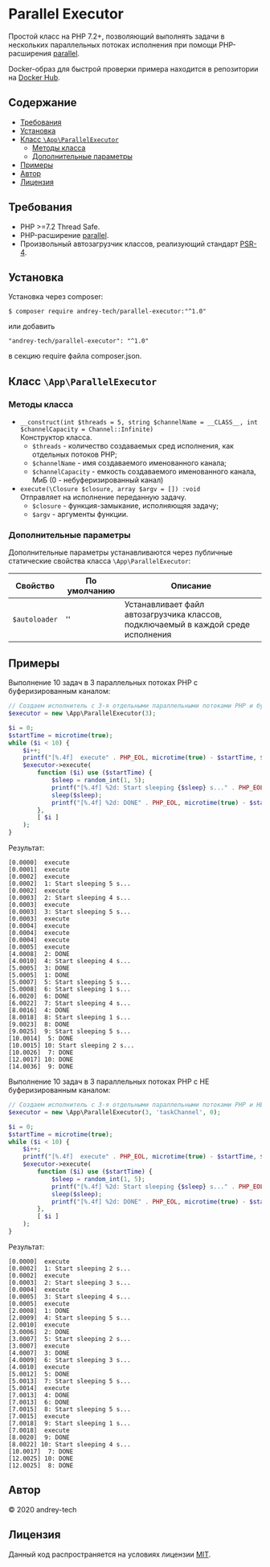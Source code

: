 # Parallel Executor

Простой класс на PHP 7.2+, позволяющий выполнять задачи в нескольких параллельных потоках исполнения при помощи PHP-расширения [parallel](https://www.php.net/manual/ru/book.parallel.php).

Docker-образ для быстрой проверки примера находится в репозитории на [Docker Hub](https://hub.docker.com/r/andreytech/parallel-executor-php-example).  

## Содержание
<!-- MarkdownTOC levels="1,2,3,4,5,6" autoanchor="true" autolink="true" -->

- [Требования](#%D0%A2%D1%80%D0%B5%D0%B1%D0%BE%D0%B2%D0%B0%D0%BD%D0%B8%D1%8F)
- [Установка](#%D0%A3%D1%81%D1%82%D0%B0%D0%BD%D0%BE%D0%B2%D0%BA%D0%B0)
- [Класс `\App\ParallelExecutor`](#%D0%9A%D0%BB%D0%B0%D1%81%D1%81-appparallelexecutor)
    - [Методы класса](#%D0%9C%D0%B5%D1%82%D0%BE%D0%B4%D1%8B-%D0%BA%D0%BB%D0%B0%D1%81%D1%81%D0%B0)
    - [Дополнительные параметры](#%D0%94%D0%BE%D0%BF%D0%BE%D0%BB%D0%BD%D0%B8%D1%82%D0%B5%D0%BB%D1%8C%D0%BD%D1%8B%D0%B5-%D0%BF%D0%B0%D1%80%D0%B0%D0%BC%D0%B5%D1%82%D1%80%D1%8B)
- [Примеры](#%D0%9F%D1%80%D0%B8%D0%BC%D0%B5%D1%80%D1%8B)
- [Автор](#%D0%90%D0%B2%D1%82%D0%BE%D1%80)
- [Лицензия](#%D0%9B%D0%B8%D1%86%D0%B5%D0%BD%D0%B7%D0%B8%D1%8F)

<!-- /MarkdownTOC -->

<a id="%D0%A2%D1%80%D0%B5%D0%B1%D0%BE%D0%B2%D0%B0%D0%BD%D0%B8%D1%8F"></a>
## Требования

- PHP >=7.2 Thread Safe.
- PHP-расширение [parallel](https://www.php.net/manual/ru/book.parallel.php).
- Произвольный автозагрузчик классов, реализующий стандарт [PSR-4](https://www.php-fig.org/psr/psr-4/).

<a id="%D0%A3%D1%81%D1%82%D0%B0%D0%BD%D0%BE%D0%B2%D0%BA%D0%B0"></a>
## Установка

Установка через composer:
```
$ composer require andrey-tech/parallel-executor:"^1.0"
```
или добавить
```
"andrey-tech/parallel-executor": "^1.0"
```
в секцию require файла composer.json.

<a id="%D0%9A%D0%BB%D0%B0%D1%81%D1%81-appparallelexecutor"></a>
## Класс `\App\ParallelExecutor`

<a id="%D0%9C%D0%B5%D1%82%D0%BE%D0%B4%D1%8B-%D0%BA%D0%BB%D0%B0%D1%81%D1%81%D0%B0"></a>
### Методы класса

- `__construct(int $threads = 5, string $channelName = __CLASS__, int $channelСapacity = Channel::Infinite)`  
    Конструктор класса.
    * `$threads` - количество создаваемых сред исполнения, как отдельных потоков PHP;
    * `$channelName` - имя создаваемого именованного канала;
    * `$channelСapacity` - емкость создаваемого именованного канала, МиБ (0 - небуферизированный канал)
- `execute(\Closure $closure, array $argv = []) :void`  
    Отправляет на исполнение переданную задачу.
    * `$closure` - функция-замыкание, исполняющяя задачу;
    * `$argv` - аргументы функции.

<a id="%D0%94%D0%BE%D0%BF%D0%BE%D0%BB%D0%BD%D0%B8%D1%82%D0%B5%D0%BB%D1%8C%D0%BD%D1%8B%D0%B5-%D0%BF%D0%B0%D1%80%D0%B0%D0%BC%D0%B5%D1%82%D1%80%D1%8B"></a>
### Дополнительные параметры

Дополнительные параметры устанавливаются через публичные статические свойства класса `\App\ParallelExecutor`:

Свойство                | По умолчанию       | Описание
----------------------- | ------------------ | --------
`$autoloader`           | ''                 | Устанавливает файл автозагрузчика классов, подключаемый в каждой среде исполнения

<a id="%D0%9F%D1%80%D0%B8%D0%BC%D0%B5%D1%80%D1%8B"></a>
## Примеры

Выполнение 10 задач в 3 параллельных потоках PHP с буферизированным каналом:
```php
// Создаем исполнитель c 3-я отдельными параллельными потоками PHP и буферизированным каналом
$executor = new \App\ParallelExecutor(3);

$i = 0;
$startTime = microtime(true);
while ($i < 10) {
    $i++;
    printf("[%.4f]  execute" . PHP_EOL, microtime(true) - $startTime, $i);
    $executor->execute(
        function ($i) use ($startTime) {
            $sleep = random_int(1, 5);
            printf("[%.4f] %2d: Start sleeping {$sleep} s..." . PHP_EOL, microtime(true) - $startTime, $i);
            sleep($sleep);
            printf("[%.4f] %2d: DONE" . PHP_EOL, microtime(true) - $startTime, $i);
        },
        [ $i ]
    );
}
```

Результат:
```
[0.0000]  execute
[0.0001]  execute
[0.0002]  execute
[0.0002]  1: Start sleeping 5 s...
[0.0002]  execute
[0.0003]  2: Start sleeping 4 s...
[0.0003]  execute
[0.0003]  3: Start sleeping 5 s...
[0.0003]  execute
[0.0004]  execute
[0.0004]  execute
[0.0004]  execute
[0.0005]  execute
[4.0008]  2: DONE
[4.0010]  4: Start sleeping 4 s...
[5.0005]  3: DONE
[5.0005]  1: DONE
[5.0007]  5: Start sleeping 5 s...
[5.0008]  6: Start sleeping 1 s...
[6.0020]  6: DONE
[6.0022]  7: Start sleeping 4 s...
[8.0016]  4: DONE
[8.0018]  8: Start sleeping 1 s...
[9.0023]  8: DONE
[9.0025]  9: Start sleeping 5 s...
[10.0014]  5: DONE
[10.0015] 10: Start sleeping 2 s...
[10.0026]  7: DONE
[12.0017] 10: DONE
[14.0036]  9: DONE
```

Выполнение 10 задач в 3 параллельных потоках PHP с НЕ буферизированным каналом:
```php
// Создаем исполнитель c 3-я отдельными параллельными потоками PHP и НЕ буферизированным каналом
$executor = new \App\ParallelExecutor(3, 'taskChannel', 0);

$i = 0;
$startTime = microtime(true);
while ($i < 10) {
    $i++;
    printf("[%.4f]  execute" . PHP_EOL, microtime(true) - $startTime, $i);
    $executor->execute(
        function ($i) use ($startTime) {
            $sleep = random_int(1, 5);
            printf("[%.4f] %2d: Start sleeping {$sleep} s..." . PHP_EOL, microtime(true) - $startTime, $i);
            sleep($sleep);
            printf("[%.4f] %2d: DONE" . PHP_EOL, microtime(true) - $startTime, $i);
        },
        [ $i ]
    );
}
```

Результат:
```
[0.0000]  execute
[0.0002]  1: Start sleeping 2 s...
[0.0002]  execute
[0.0003]  2: Start sleeping 3 s...
[0.0004]  execute
[0.0005]  3: Start sleeping 4 s...
[0.0005]  execute
[2.0008]  1: DONE
[2.0009]  4: Start sleeping 5 s...
[2.0010]  execute
[3.0006]  2: DONE
[3.0007]  5: Start sleeping 2 s...
[3.0007]  execute
[4.0007]  3: DONE
[4.0009]  6: Start sleeping 3 s...
[4.0010]  execute
[5.0012]  5: DONE
[5.0013]  7: Start sleeping 5 s...
[5.0014]  execute
[7.0013]  4: DONE
[7.0013]  6: DONE
[7.0015]  8: Start sleeping 5 s...
[7.0015]  execute
[7.0018]  9: Start sleeping 1 s...
[7.0018]  execute
[8.0020]  9: DONE
[8.0022] 10: Start sleeping 4 s...
[10.0017]  7: DONE
[12.0025] 10: DONE
[12.0025]  8: DONE
```

<a id="%D0%90%D0%B2%D1%82%D0%BE%D1%80"></a>
## Автор
© 2020 andrey-tech

<a id="%D0%9B%D0%B8%D1%86%D0%B5%D0%BD%D0%B7%D0%B8%D1%8F"></a>
## Лицензия
Данный код распространяется на условиях лицензии [MIT](./LICENSE).
